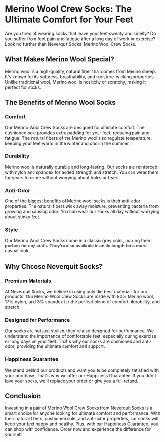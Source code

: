 # Merino Wool Crew Socks: The Ultimate Comfort for Your Feet

Are you tired of wearing socks that leave your feet sweaty and smelly? Do you suffer from foot pain and fatigue after a long day of work or exercise? Look no further than Neverquit Socks' Merino Wool Crew Socks.

## What Makes Merino Wool Special?

Merino wool is a high-quality, natural fiber that comes from Merino sheep. It's known for its softness, breathability, and moisture-wicking properties. Unlike traditional wool, Merino wool is not itchy or scratchy, making it perfect for socks.

## The Benefits of Merino Wool Socks

### Comfort

Our Merino Wool Crew Socks are designed for ultimate comfort. The cushioned sole provides extra padding for your feet, reducing pain and fatigue. The natural fibers of the Merino wool also regulate temperature, keeping your feet warm in the winter and cool in the summer.

### Durability

Merino wool is naturally durable and long-lasting. Our socks are reinforced with nylon and spandex for added strength and stretch. You can wear them for years to come without worrying about holes or tears.

### Anti-Odor

One of the biggest benefits of Merino wool socks is their anti-odor properties. The natural fibers wick away moisture, preventing bacteria from growing and causing odor. You can wear our socks all day without worrying about stinky feet.

### Style

Our Merino Wool Crew Socks come in a classic grey color, making them perfect for any outfit. They're also available in ankle length for a more casual look.

## Why Choose Neverquit Socks?

### Premium Materials

At Neverquit Socks, we believe in using only the best materials for our products. Our Merino Wool Crew Socks are made with 80% Merino wool, 17% nylon, and 3% spandex for the perfect blend of comfort, durability, and stretch.

### Designed for Performance

Our socks are not just stylish, they're also designed for performance. We understand the importance of comfortable feet, especially during exercise or long days on your feet. That's why our socks are cushioned and anti-odor, providing the ultimate comfort and support.

### Happiness Guarantee

We stand behind our products and want you to be completely satisfied with your purchase. That's why we offer our Happiness Guarantee. If you don't love your socks, we'll replace your order or give you a full refund.

## Conclusion

Investing in a pair of Merino Wool Crew Socks from Neverquit Socks is a smart choice for anyone looking for ultimate comfort and performance. With their natural fibers, cushioned sole, and anti-odor properties, our socks will keep your feet happy and healthy. Plus, with our Happiness Guarantee, you can shop with confidence. Order now and experience the difference for yourself.
